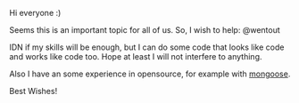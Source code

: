 
Hi everyone :)

Seems this is an important topic for all of us.
So, I wish to help: @wentout

IDN if my skills will be enough, but I can do some code that looks like code and works like code too.
Hope at least I will not interfere to anything.

Also I have an some experience in opensource, for example with [mongoose](https://github.com/Automattic/mongoose).

Best Wishes!
